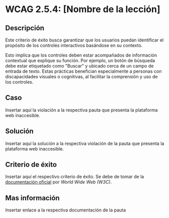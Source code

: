 # WCAG 2.5.4: [Nombre de la lección]

## Descripción

Este criterio de éxito busca garantizar que los usuarios puedan identificar el propósito de los controles interactivos basándose en su contexto.

Esto implica que los controles deben estar acompañados de información contextual que explique su función. Por ejemplo, un botón de búsqueda debe estar etiquetado como "Buscar" y ubicado cerca de un campo de entrada de texto. Estas prácticas benefician especialmente a personas con discapacidades visuales o cognitivas, al facilitar la comprensión y uso de los controles.

## Caso

Insertar aquí la violación a la respectiva pauta que presenta la plataforma web inaccesible.

## Solución

Insertar aquí la solución a la respectiva violación de la pauta que presenta la plataforma web inaccesible.

## Criterio de éxito

Insertar aquí el respectivo criterio de éxito. Se debe de tomar de la [documentación oficial](https://www.w3.org/WAI/) por *World Wide Web (W3C)*.

## Mas información

Insertar enlace a la respectiva documentación de la pauta
